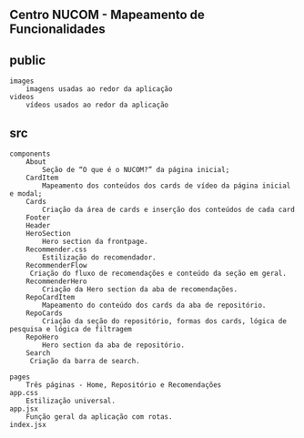 ## Centro NUCOM - Mapeamento de Funcionalidades

## public
    images
        imagens usadas ao redor da aplicação
    videos
        vídeos usados ao redor da aplicação
## src
    components
        About
            Seção de “O que é o NUCOM?” da página inicial;
        CardItem
            Mapeamento dos conteúdos dos cards de vídeo da página inicial e modal;
        Cards
            Criação da área de cards e inserção dos conteúdos de cada card
        Footer
        Header
        HeroSection
            Hero section da frontpage.
        Recommender.css
            Estilização do recomendador.
        RecommenderFlow
         Criação do fluxo de recomendações e conteúdo da seção em geral.
        RecommenderHero
            Criação da Hero section da aba de recomendações.
        RepoCardItem
            Mapeamento do conteúdo dos cards da aba de repositório.
        RepoCards
            Criação da seção do repositório, formas dos cards, lógica de pesquisa e lógica de filtragem
        RepoHero
            Hero section da aba de repositório.
        Search
         Criação da barra de search.
         
    pages
        Três páginas - Home, Repositório e Recomendações
    app.css
        Estilização universal.
    app.jsx
        Função geral da aplicação com rotas.
    index.jsx


